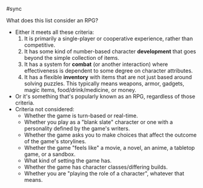 #sync

What does this list consider an RPG?
- Either it meets all these criteria:
	1. It is primarily a single-player or cooperative experience, rather than competitive.
	2. It has some kind of number-based character **development** that goes beyond the simple collection of items.
	3. It has a system for **combat** (or another interaction) where effectiveness is dependent to some degree on character attributes.
	4. It has a flexible **inventory** with items that are not just based around solving puzzles. This typically means weapons, armor, gadgets, magic items, food/drink/medicine, or money.
- Or it's something that's popularly known as an RPG, regardless of those criteria.
- Criteria not considered:
	- Whether the game is turn-based or real-time.
	- Whether you play as a "blank slate" character or one with a personality defined by the game's writers.
	- Whether the game asks you to make choices that affect the outcome of the game's storylines.
	- Whether the game "feels like" a movie, a novel, an anime, a tabletop game, or a sandbox.
	- What kind of setting the game has.
	- Whether the game has character classes/differing builds.
	- Whether you are "playing the role of a character", whatever that means.